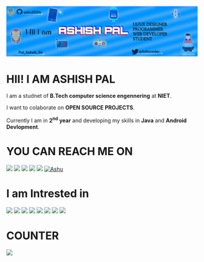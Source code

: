 <img src="https://github.com/ashu20004/ashu20004/blob/main/images/Frame%202.png">
<h1>HII! I AM ASHISH PAL </h1>  

I am a studnet of **B.Tech computer science engennering** at **NIET**.  

I want to colaborate on **OPEN SOURCE PROJECTS**.

Currently I am in **2<sup>nd</sup> year** and developing my skills in **Java** and **Android Devlopment**.  



# YOU CAN REACH ME ON  
[![](https://img.shields.io/badge/GitHub-100000?style=for-the-badge&logo=github&logoColor=white)](https://github.com/ashu20004)
[![](https://img.shields.io/badge/Instagram-E4405F?style=for-the-badge&logo=instagram&logoColor=white)](https://www.instagram.com/pal_sahab_86/)
[![](https://img.shields.io/badge/Telegram-2CA5E0?style=for-the-badge&logo=telegram&logoColor=white)](https://t.me/pal_sahab_86)
[![](https://img.shields.io/badge/Facebook-1877F2?style=for-the-badge&logo=facebook&logoColor=white)](https://www.facebook.com/profile.php?id=100025714023794)
[![](https://img.shields.io/badge/LinkedIn-0077B5?style=for-the-badge&logo=linkedin&logoColor=white)](https://www.linkedin.com/in/ashish-pal-5725a6257/)
[![Ashu](https://img.shields.io/badge/Twitter-1DA1F2?style=for-the-badge&logo=twitter&logoColor=white)](https://twitter.com/Ashucoder)


# I am Intrested in 
[![](https://img.shields.io/badge/Python-3776AB?style=for-the-badge&logo=python&logoColor=white)]()
[![](https://img.shields.io/badge/HTML5-E34F26?style=for-the-badge&logo=html5&logoColor=white)]()
[![](https://img.shields.io/badge/CSS3-1572B6?style=for-the-badge&logo=css3&logoColor=white)]()
[![](https://img.shields.io/badge/JavaScript-F7DF1E?style=for-the-badge&logo=javascript&logoColor=black)]()
[![](https://img.shields.io/badge/C-00599C?style=for-the-badge&logo=c&logoColor=white)]()
[![](https://img.shields.io/badge/Java-ED8B00?style=for-the-badge&logo=java&logoColor=white)]()
[![](https://img.shields.io/badge/Android-3DDC84?style=for-the-badge&logo=android&logoColor=white)]()
[![](https://img.shields.io/badge/iOS-000000?style=for-the-badge&logo=ios&logoColor=white)]()

# COUNTER
[![](https://komarev.com/ghpvc/?username=ashu20004&color=blueviolet&style=for-the-badge&label=PROFILE+VIEWS)]()
